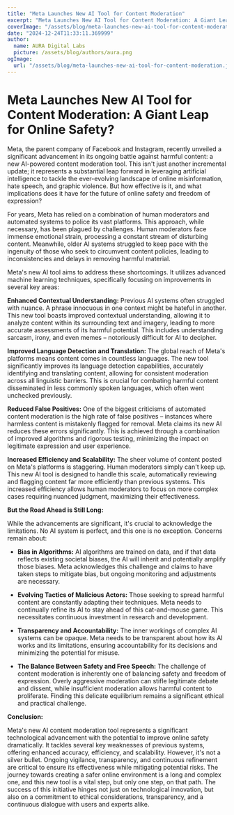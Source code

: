 ```yaml
---
title: "Meta Launches New AI Tool for Content Moderation"
excerpt: "Meta Launches New AI Tool for Content Moderation: A Giant Leap for Online Safety?  Meta, the parent company of Facebook and Instagram, recently unve"
coverImage: "/assets/blog/meta-launches-new-ai-tool-for-content-moderation.jpg"
date: "2024-12-24T11:33:11.369999"
author:
  name: AURA Digital Labs
  picture: /assets/blog/authors/aura.png
ogImage:
  url: "/assets/blog/meta-launches-new-ai-tool-for-content-moderation.jpg"
---
```


# Meta Launches New AI Tool for Content Moderation: A Giant Leap for Online Safety?

Meta, the parent company of Facebook and Instagram, recently unveiled a significant advancement in its ongoing battle against harmful content: a new AI-powered content moderation tool.  This isn't just another incremental update; it represents a substantial leap forward in leveraging artificial intelligence to tackle the ever-evolving landscape of online misinformation, hate speech, and graphic violence.  But how effective is it, and what implications does it have for the future of online safety and freedom of expression?

For years, Meta has relied on a combination of human moderators and automated systems to police its vast platforms.  This approach, while necessary, has been plagued by challenges.  Human moderators face immense emotional strain, processing a constant stream of disturbing content.  Meanwhile, older AI systems struggled to keep pace with the ingenuity of those who seek to circumvent content policies, leading to inconsistencies and delays in removing harmful material.

Meta's new AI tool aims to address these shortcomings.  It utilizes advanced machine learning techniques, specifically focusing on improvements in several key areas:

**Enhanced Contextual Understanding:** Previous AI systems often struggled with nuance.  A phrase innocuous in one context might be hateful in another. This new tool boasts improved contextual understanding, allowing it to analyze content within its surrounding text and imagery, leading to more accurate assessments of its harmful potential.  This includes understanding sarcasm, irony, and even memes – notoriously difficult for AI to decipher.

**Improved Language Detection and Translation:**  The global reach of Meta's platforms means content comes in countless languages.  The new tool significantly improves its language detection capabilities, accurately identifying and translating content, allowing for consistent moderation across all linguistic barriers. This is crucial for combating harmful content disseminated in less commonly spoken languages, which often went unchecked previously.

**Reduced False Positives:** One of the biggest criticisms of automated content moderation is the high rate of false positives – instances where harmless content is mistakenly flagged for removal.  Meta claims its new AI reduces these errors significantly. This is achieved through a combination of improved algorithms and rigorous testing, minimizing the impact on legitimate expression and user experience.

**Increased Efficiency and Scalability:** The sheer volume of content posted on Meta's platforms is staggering.  Human moderators simply can't keep up.  This new AI tool is designed to handle this scale, automatically reviewing and flagging content far more efficiently than previous systems. This increased efficiency allows human moderators to focus on more complex cases requiring nuanced judgment, maximizing their effectiveness.


**But the Road Ahead is Still Long:**

While the advancements are significant, it's crucial to acknowledge the limitations.  No AI system is perfect, and this one is no exception.  Concerns remain about:

* **Bias in Algorithms:**  AI algorithms are trained on data, and if that data reflects existing societal biases, the AI will inherit and potentially amplify those biases.  Meta acknowledges this challenge and claims to have taken steps to mitigate bias, but ongoing monitoring and adjustments are necessary.

* **Evolving Tactics of Malicious Actors:**  Those seeking to spread harmful content are constantly adapting their techniques.  Meta needs to continually refine its AI to stay ahead of this cat-and-mouse game.  This necessitates continuous investment in research and development.

* **Transparency and Accountability:**  The inner workings of complex AI systems can be opaque.  Meta needs to be transparent about how its AI works and its limitations, ensuring accountability for its decisions and minimizing the potential for misuse.

* **The Balance Between Safety and Free Speech:** The challenge of content moderation is inherently one of balancing safety and freedom of expression.  Overly aggressive moderation can stifle legitimate debate and dissent, while insufficient moderation allows harmful content to proliferate.  Finding this delicate equilibrium remains a significant ethical and practical challenge.


**Conclusion:**

Meta's new AI content moderation tool represents a significant technological advancement with the potential to improve online safety dramatically.  It tackles several key weaknesses of previous systems, offering enhanced accuracy, efficiency, and scalability. However, it's not a silver bullet.  Ongoing vigilance, transparency, and continuous refinement are critical to ensure its effectiveness while mitigating potential risks. The journey towards creating a safer online environment is a long and complex one, and this new tool is a vital step, but only one step, on that path.  The success of this initiative hinges not just on technological innovation, but also on a commitment to ethical considerations, transparency, and a continuous dialogue with users and experts alike.
